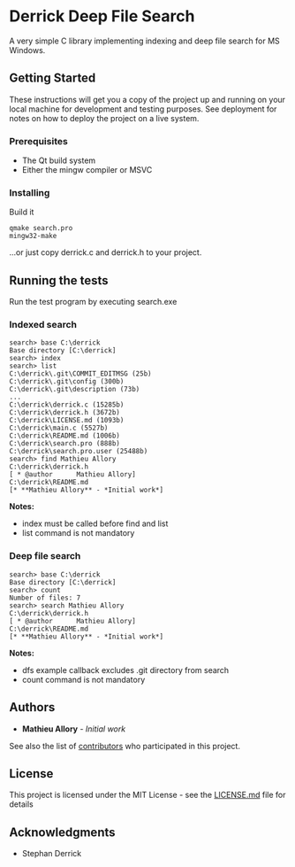 # Derrick Deep File Search

A very simple C library implementing indexing and deep file search for MS Windows.

## Getting Started

These instructions will get you a copy of the project up and running on your local machine for development and testing purposes. See deployment for notes on how to deploy the project on a live system.

### Prerequisites

- The Qt build system
- Either the mingw compiler or MSVC

### Installing

Build it

```
qmake search.pro
mingw32-make
```
...or just copy derrick.c and derrick.h to your project.

## Running the tests

Run the test program by executing search.exe

### Indexed search
```
search> base C:\derrick
Base directory [C:\derrick]
search> index
search> list
C:\derrick\.git\COMMIT_EDITMSG (25b)
C:\derrick\.git\config (300b)
C:\derrick\.git\description (73b)
...
C:\derrick\derrick.c (15285b)
C:\derrick\derrick.h (3672b)
C:\derrick\LICENSE.md (1093b)
C:\derrick\main.c (5527b)
C:\derrick\README.md (1006b)
C:\derrick\search.pro (888b)
C:\derrick\search.pro.user (25488b)
search> find Mathieu Allory
C:\derrick\derrick.h
[ * @author      Mathieu Allory]
C:\derrick\README.md
[* **Mathieu Allory** - *Initial work*]
```
**Notes:**
- index must be called before find and list
- list command is not mandatory

### Deep file search
```
search> base C:\derrick
Base directory [C:\derrick]
search> count
Number of files: 7
search> search Mathieu Allory
C:\derrick\derrick.h
[ * @author      Mathieu Allory]
C:\derrick\README.md
[* **Mathieu Allory** - *Initial work*]
```
**Notes:**
- dfs example callback excludes .git directory from search
- count command is not mandatory

## Authors

* **Mathieu Allory** - *Initial work*

See also the list of [contributors](https://github.com/your/project/contributors) who participated in this project.

## License

This project is licensed under the MIT License - see the [LICENSE.md](LICENSE.md) file for details

## Acknowledgments

* Stephan Derrick
